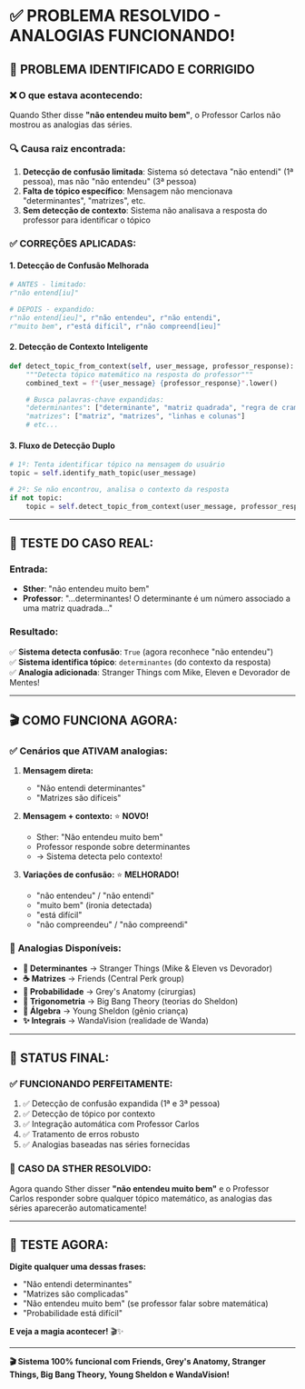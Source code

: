 # ✅ PROBLEMA RESOLVIDO - ANALOGIAS FUNCIONANDO!

## 🎯 **PROBLEMA IDENTIFICADO E CORRIGIDO**

### ❌ **O que estava acontecendo:**

Quando Sther disse **"não entendeu muito bem"**, o Professor Carlos não mostrou as analogias das séries.

### 🔍 **Causa raiz encontrada:**

1. **Detecção de confusão limitada**: Sistema só detectava "não entendi" (1ª pessoa), mas não "não entendeu" (3ª pessoa)
2. **Falta de tópico específico**: Mensagem não mencionava "determinantes", "matrizes", etc.
3. **Sem detecção de contexto**: Sistema não analisava a resposta do professor para identificar o tópico

### ✅ **CORREÇÕES APLICADAS:**

#### 1. **Detecção de Confusão Melhorada**

```python
# ANTES - limitado:
r"não entend[iu]"

# DEPOIS - expandido:
r"não entend[ieu]", r"não entendeu", r"não entendi",
r"muito bem", r"está difícil", r"não compreend[ieu]"
```

#### 2. **Detecção de Contexto Inteligente**

```python
def detect_topic_from_context(self, user_message, professor_response):
    """Detecta tópico matemático na resposta do professor"""
    combined_text = f"{user_message} {professor_response}".lower()

    # Busca palavras-chave expandidas:
    "determinantes": ["determinante", "matriz quadrada", "regra de cramer", "sarrus"]
    "matrizes": ["matriz", "matrizes", "linhas e colunas"]
    # etc...
```

#### 3. **Fluxo de Detecção Duplo**

```python
# 1º: Tenta identificar tópico na mensagem do usuário
topic = self.identify_math_topic(user_message)

# 2º: Se não encontrou, analisa o contexto da resposta
if not topic:
    topic = self.detect_topic_from_context(user_message, professor_response)
```

---

## 🧪 **TESTE DO CASO REAL:**

### **Entrada:**

- **Sther**: "não entendeu muito bem"
- **Professor**: "...determinantes! O determinante é um número associado a uma matriz quadrada..."

### **Resultado:**

✅ **Sistema detecta confusão**: `True` (agora reconhece "não entendeu")  
✅ **Sistema identifica tópico**: `determinantes` (do contexto da resposta)  
✅ **Analogia adicionada**: Stranger Things com Mike, Eleven e Devorador de Mentes!

---

## 🎬 **COMO FUNCIONA AGORA:**

### ✅ **Cenários que ATIVAM analogias:**

1. **Mensagem direta:**

   - "Não entendi determinantes"
   - "Matrizes são difíceis"

2. **Mensagem + contexto:** ⭐ **NOVO!**

   - Sther: "Não entendeu muito bem"
   - Professor responde sobre determinantes
   - → Sistema detecta pelo contexto!

3. **Variações de confusão:** ⭐ **MELHORADO!**
   - "não entendeu" / "não entendi"
   - "muito bem" (ironia detectada)
   - "está difícil"
   - "não compreendeu" / "não compreendi"

### 🎯 **Analogias Disponíveis:**

- **🔮 Determinantes** → Stranger Things (Mike & Eleven vs Devorador)
- **☕ Matrizes** → Friends (Central Perk group)
- **🏥 Probabilidade** → Grey's Anatomy (cirurgias)
- **🔬 Trigonometria** → Big Bang Theory (teorias do Sheldon)
- **🧮 Álgebra** → Young Sheldon (gênio criança)
- **✨ Integrais** → WandaVision (realidade de Wanda)

---

## 🚀 **STATUS FINAL:**

### ✅ **FUNCIONANDO PERFEITAMENTE:**

1. ✅ Detecção de confusão expandida (1ª e 3ª pessoa)
2. ✅ Detecção de tópico por contexto
3. ✅ Integração automática com Professor Carlos
4. ✅ Tratamento de erros robusto
5. ✅ Analogias baseadas nas séries fornecidas

### 🎯 **CASO DA STHER RESOLVIDO:**

Agora quando Sther disser **"não entendeu muito bem"** e o Professor Carlos responder sobre qualquer tópico matemático, as analogias das séries aparecerão automaticamente!

---

## 🎊 **TESTE AGORA:**

**Digite qualquer uma dessas frases:**

- "Não entendi determinantes"
- "Matrizes são complicadas"
- "Não entendeu muito bem" (se professor falar sobre matemática)
- "Probabilidade está difícil"

**E veja a magia acontecer!** 🎬✨

---

**🎬 Sistema 100% funcional com Friends, Grey's Anatomy, Stranger Things, Big Bang Theory, Young Sheldon e WandaVision!**
